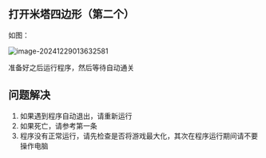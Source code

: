 ## 打开米塔四边形（第二个）

如图：

![image-20241229013632581](https://figurebed.yunyat.cloud/imgs/20241229013633.png)

准备好之后运行程序，然后等待自动通关



## 问题解决

1. 如果遇到程序自动退出，请重新运行
2. 如果死亡，请参考第一条
3. 程序没有正常运行，请先检查是否将游戏最大化，其次在程序运行期间请不要操作电脑